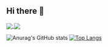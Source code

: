 ## Hi there 👋

<a href="https://github.com/anuraghazra/github-readme-stats">
  <img align="center" src="![Anurag's GitHub stats](https://github-readme-stats.vercel.app/api?username=Longlinga&show_icons=true&theme=shadow_blue)" />
</a>
<a href="https://github.com/anuraghazra/convoychat">
  <img align="center" src="[![Top Langs](https://github-readme-stats.vercel.app/api/top-langs/?username=Longlinga&layout=compact)](https://github.com/Longlinga/GraduationDesign)" />
</a>

![Anurag's GitHub stats](https://github-readme-stats.vercel.app/api?username=Longlinga&show_icons=true&theme=shadow_blue)
[![Top Langs](https://github-readme-stats.vercel.app/api/top-langs/?username=Longlinga&layout=compact)]()

<!--
**Longlinga/Longlinga** is a ✨ _special_ ✨ repository because its `README.md` (this file) appears on your GitHub profile.

Here are some ideas to get you started:

- 🔭 I’m currently working on ...
- 🌱 I’m currently learning ...
- 👯 I’m looking to collaborate on ...
- 🤔 I’m looking for help with ...
- 💬 Ask me about ...
- 📫 How to reach me: ...
- 😄 Pronouns: ...
- ⚡ Fun fact: ...
-->
